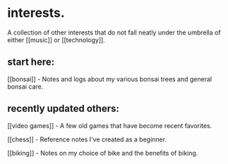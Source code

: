 # interests.

A collection of other interests that do not fall neatly under the umbrella of either [[music]] or [[technology]].

## start here:

[[bonsai]] - Notes and logs about my various bonsai trees and general bonsai care.

## recently updated others:

[[video games]] - A few old games that have become recent favorites.

[[chess]] - Reference notes I've created as a beginner.

[[biking]] - Notes on my choice of bike and the benefits of biking.
